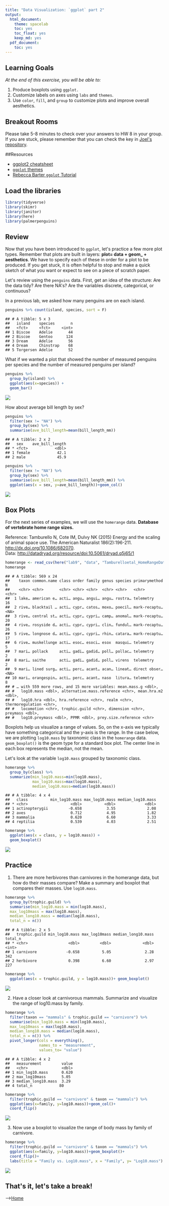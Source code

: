 ```yaml
---
title: "Data Visualization: `ggplot` part 2"
output:
  html_document: 
    theme: spacelab
    toc: yes
    toc_float: yes
    keep_md: yes
  pdf_document:
    toc: yes
---
```


## Learning Goals
*At the end of this exercise, you will be able to:*    
1. Produce boxplots using `ggplot.`  
2. Customize labels on axes using `labs` and `themes`.  
3. Use `color`, `fill`, and `group` to customize plots and improve overall aesthetics.  

## Breakout Rooms  
Please take 5-8 minutes to check over your answers to HW 8 in your group. If you are stuck, please remember that you can check the key in [Joel's repository](https://github.com/jmledford3115/BIS15LW2021_jledford).  

##Resources
- [ggplot2 cheatsheet](https://www.rstudio.com/wp-content/uploads/2015/03/ggplot2-cheatsheet.pdf)
- [`ggplot` themes](https://ggplot2.tidyverse.org/reference/ggtheme.html)
- [Rebecca Barter `ggplot` Tutorial](http://www.rebeccabarter.com/blog/2017-11-17-ggplot2_tutorial/)

## Load the libraries

```r
library(tidyverse)
library(skimr)
library(janitor)
library(here)
library(palmerpenguins)
```

## Review
Now that you have been introduced to `ggplot`, let's practice a few more plot types. Remember that plots are built in layers: **plot= data + geom_ + aesthetics**. We have to specify each of these in order for a plot to be produced. If you get stuck, it is often helpful to stop and make a quick sketch of what you want or expect to see on a piece of scratch paper.  

Let's review using the `penguins` data. First, get an idea of the structure: Are the data tidy? Are there NA's? Are the variables discrete, categorical, or continuous?


In a previous lab, we asked how many penguins are on each island.

```r
penguins %>% count(island, species, sort = F)
```

```
## # A tibble: 5 x 3
##   island    species       n
##   <fct>     <fct>     <int>
## 1 Biscoe    Adelie       44
## 2 Biscoe    Gentoo      124
## 3 Dream     Adelie       56
## 4 Dream     Chinstrap    68
## 5 Torgersen Adelie       52
```

What if we wanted a plot that showed the number of measured penguins per species and the number of measured penguins per island?

```r
penguins %>% 
  group_by(island) %>% 
  ggplot(aes(x=species)) +
  geom_bar()
```

![](lab9_2_files/figure-html/unnamed-chunk-4-1.png)<!-- -->



How about average bill length by sex?

```r
penguins %>% 
  filter(sex != "NA") %>% 
  group_by(sex) %>% 
  summarise(ave_bill_length=mean(bill_length_mm))
```

```
## # A tibble: 2 x 2
##   sex    ave_bill_length
## * <fct>            <dbl>
## 1 female            42.1
## 2 male              45.9
```


```r
penguins %>% 
  filter(sex != "NA") %>% 
  group_by(sex) %>% 
  summarise(ave_bill_length=mean(bill_length_mm)) %>% 
  ggplot(aes(x = sex, y=ave_bill_length))+geom_col()
```

![](lab9_2_files/figure-html/unnamed-chunk-7-1.png)<!-- -->

## Box Plots
For the next series of examples, we will use the `homerange` data.  **Database of vertebrate home range sizes.**   

Reference: Tamburello N, Cote IM, Dulvy NK (2015) Energy and the scaling of animal space use. The American Naturalist 186(2):196-211. http://dx.doi.org/10.1086/682070.  
Data: http://datadryad.org/resource/doi:10.5061/dryad.q5j65/1  


```r
homerange <- read_csv(here("lab9", "data", "Tamburelloetal_HomeRangeDatabase.csv"))
homerange
```

```
## # A tibble: 569 x 24
##    taxon common.name class order family genus species primarymethod N    
##    <chr> <chr>       <chr> <chr> <chr>  <chr> <chr>   <chr>         <chr>
##  1 lake… american e… acti… angu… angui… angu… rostra… telemetry     16   
##  2 rive… blacktail … acti… cypr… catos… moxo… poecil… mark-recaptu… <NA> 
##  3 rive… central st… acti… cypr… cypri… camp… anomal… mark-recaptu… 20   
##  4 rive… rosyside d… acti… cypr… cypri… clin… fundul… mark-recaptu… 26   
##  5 rive… longnose d… acti… cypr… cypri… rhin… catara… mark-recaptu… 17   
##  6 rive… muskellunge acti… esoc… esoci… esox  masqui… telemetry     5    
##  7 mari… pollack     acti… gadi… gadid… poll… pollac… telemetry     2    
##  8 mari… saithe      acti… gadi… gadid… poll… virens  telemetry     2    
##  9 mari… lined surg… acti… perc… acant… acan… lineat… direct obser… <NA> 
## 10 mari… orangespin… acti… perc… acant… naso  litura… telemetry     8    
## # … with 559 more rows, and 15 more variables: mean.mass.g <dbl>,
## #   log10.mass <dbl>, alternative.mass.reference <chr>, mean.hra.m2 <dbl>,
## #   log10.hra <dbl>, hra.reference <chr>, realm <chr>, thermoregulation <chr>,
## #   locomotion <chr>, trophic.guild <chr>, dimension <chr>, preymass <dbl>,
## #   log10.preymass <dbl>, PPMR <dbl>, prey.size.reference <chr>
```

Boxplots help us visualize a range of values. So, on the x-axis we typically have something categorical and the y-axis is the range. In the case below, we are plotting `log10.mass` by taxonomic class in the `homerange` data. `geom_boxplot()` is the geom type for a standard box plot. The center line in each box represents the median, not the mean.

Let's look at the variable `log10.mass` grouped by taxonomic class.

```r
homerange %>% 
  group_by(class) %>% 
  summarize(min_log10.mass=min(log10.mass),
            max_log10.mass=max(log10.mass),
            median_log10.mass=median(log10.mass))
```

```
## # A tibble: 4 x 4
##   class          min_log10.mass max_log10.mass median_log10.mass
## * <chr>                   <dbl>          <dbl>             <dbl>
## 1 actinopterygii         -0.658           3.55              2.08
## 2 aves                    0.712           4.95              1.82
## 3 mammalia                0.620           6.60              3.33
## 4 reptilia                0.539           4.03              2.51
```


```r
homerange %>% 
  ggplot(aes(x = class, y = log10.mass)) +
  geom_boxplot()
```

![](lab9_2_files/figure-html/unnamed-chunk-10-1.png)<!-- -->

## Practice
1. There are more herbivores than carnivores in the homerange data, but how do their masses compare? Make a summary and boxplot that compares their masses. Use `log10.mass`.

```r
homerange %>% 
  group_by(trophic.guild) %>% 
  summarise(min_log10.mass = min(log10.mass), 
  max_log10mass = max(log10.mass), 
  median_long10.mass = median(log10.mass), 
  total_n = n())
```

```
## # A tibble: 2 x 5
##   trophic.guild min_log10.mass max_log10mass median_long10.mass total_n
## * <chr>                  <dbl>         <dbl>              <dbl>   <int>
## 1 carnivore             -0.658          5.05               2.28     342
## 2 herbivore              0.398          6.60               2.97     227
```


```r
homerange %>% 
  ggplot(aes(x = trophic.guild, y = log10.mass))+ geom_boxplot()
```

![](lab9_2_files/figure-html/unnamed-chunk-12-1.png)<!-- -->

2. Have a closer look at carnivorous mammals. Summarize and visualize the range of log10.mass by family.

```r
homerange %>% 
  filter(taxon == "mammals" & trophic.guild == "carnivore") %>% 
  summarise(min_log10.mass = min(log10.mass), 
  max_log10mass = max(log10.mass), 
  median_long10.mass = median(log10.mass), 
  total_n = n()) %>% 
  pivot_longer(cols = everything(), 
               names_to = "measurement", 
               values_to= "value")
```

```
## # A tibble: 4 x 2
##   measurement         value
##   <chr>               <dbl>
## 1 min_log10.mass      0.620
## 2 max_log10mass       5.05 
## 3 median_long10.mass  3.29 
## 4 total_n            80
```


```r
homerange %>% 
  filter(trophic.guild == "carnivore" & taxon == "mammals") %>% 
  ggplot(aes(x=family, y=log10.mass))+geom_col()+
  coord_flip()
```

![](lab9_2_files/figure-html/unnamed-chunk-14-1.png)<!-- -->

3. Now use a boxplot to visualize the range of body mass by family of carnivore.



```r
homerange %>% 
  filter(trophic.guild == "carnivore" & taxon == "mammals") %>% 
  ggplot(aes(x=family, y=log10.mass))+geom_boxplot()+
  coord_flip()+
  labs(title = "Family vs. Log10.mass", x = "Family", y= "Log10.mass")
```

![](lab9_2_files/figure-html/unnamed-chunk-15-1.png)<!-- -->

## That's it, let's take a break!   

-->[Home](https://jmledford3115.github.io/datascibiol/)
